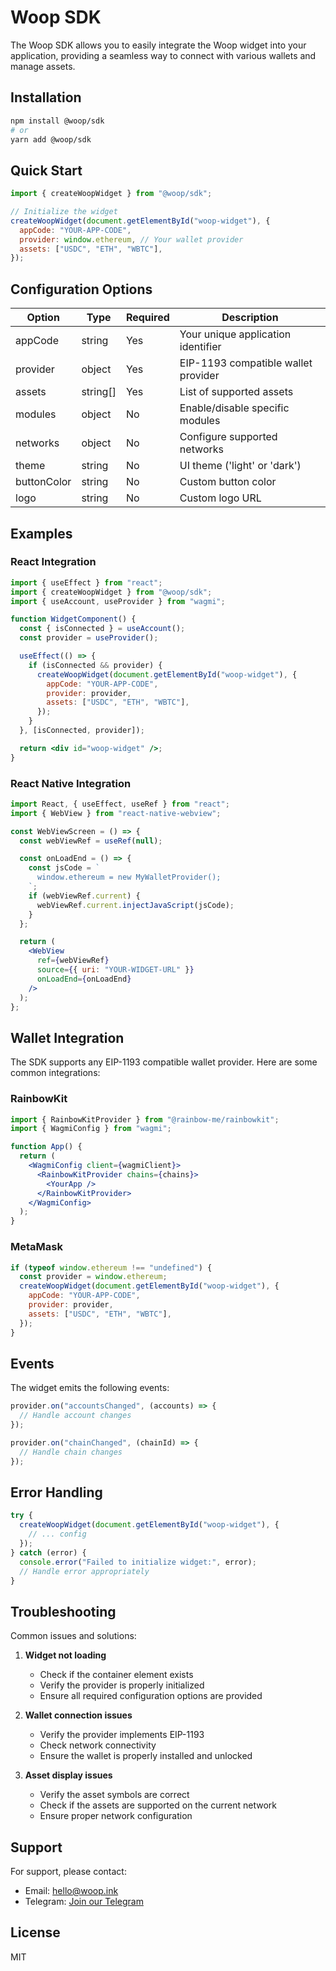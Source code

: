 # Woop SDK

The Woop SDK allows you to easily integrate the Woop widget into your application, providing a seamless way to connect with various wallets and manage assets.

## Installation

```bash
npm install @woop/sdk
# or
yarn add @woop/sdk
```

## Quick Start

```javascript
import { createWoopWidget } from "@woop/sdk";

// Initialize the widget
createWoopWidget(document.getElementById("woop-widget"), {
  appCode: "YOUR-APP-CODE",
  provider: window.ethereum, // Your wallet provider
  assets: ["USDC", "ETH", "WBTC"],
});
```

## Configuration Options

| Option      | Type     | Required | Description                         |
| ----------- | -------- | -------- | ----------------------------------- |
| appCode     | string   | Yes      | Your unique application identifier  |
| provider    | object   | Yes      | EIP-1193 compatible wallet provider |
| assets      | string[] | Yes      | List of supported assets            |
| modules     | object   | No       | Enable/disable specific modules     |
| networks    | object   | No       | Configure supported networks        |
| theme       | string   | No       | UI theme ('light' or 'dark')        |
| buttonColor | string   | No       | Custom button color                 |
| logo        | string   | No       | Custom logo URL                     |

## Examples

### React Integration

```jsx
import { useEffect } from "react";
import { createWoopWidget } from "@woop/sdk";
import { useAccount, useProvider } from "wagmi";

function WidgetComponent() {
  const { isConnected } = useAccount();
  const provider = useProvider();

  useEffect(() => {
    if (isConnected && provider) {
      createWoopWidget(document.getElementById("woop-widget"), {
        appCode: "YOUR-APP-CODE",
        provider: provider,
        assets: ["USDC", "ETH", "WBTC"],
      });
    }
  }, [isConnected, provider]);

  return <div id="woop-widget" />;
}
```

### React Native Integration

```jsx
import React, { useEffect, useRef } from "react";
import { WebView } from "react-native-webview";

const WebViewScreen = () => {
  const webViewRef = useRef(null);

  const onLoadEnd = () => {
    const jsCode = `
      window.ethereum = new MyWalletProvider();
    `;
    if (webViewRef.current) {
      webViewRef.current.injectJavaScript(jsCode);
    }
  };

  return (
    <WebView
      ref={webViewRef}
      source={{ uri: "YOUR-WIDGET-URL" }}
      onLoadEnd={onLoadEnd}
    />
  );
};
```

## Wallet Integration

The SDK supports any EIP-1193 compatible wallet provider. Here are some common integrations:

### RainbowKit

```jsx
import { RainbowKitProvider } from "@rainbow-me/rainbowkit";
import { WagmiConfig } from "wagmi";

function App() {
  return (
    <WagmiConfig client={wagmiClient}>
      <RainbowKitProvider chains={chains}>
        <YourApp />
      </RainbowKitProvider>
    </WagmiConfig>
  );
}
```

### MetaMask

```javascript
if (typeof window.ethereum !== "undefined") {
  const provider = window.ethereum;
  createWoopWidget(document.getElementById("woop-widget"), {
    appCode: "YOUR-APP-CODE",
    provider: provider,
    assets: ["USDC", "ETH", "WBTC"],
  });
}
```

## Events

The widget emits the following events:

```javascript
provider.on("accountsChanged", (accounts) => {
  // Handle account changes
});

provider.on("chainChanged", (chainId) => {
  // Handle chain changes
});
```

## Error Handling

```javascript
try {
  createWoopWidget(document.getElementById("woop-widget"), {
    // ... config
  });
} catch (error) {
  console.error("Failed to initialize widget:", error);
  // Handle error appropriately
}
```

## Troubleshooting

Common issues and solutions:

1. **Widget not loading**

   - Check if the container element exists
   - Verify the provider is properly initialized
   - Ensure all required configuration options are provided

2. **Wallet connection issues**

   - Verify the provider implements EIP-1193
   - Check network connectivity
   - Ensure the wallet is properly installed and unlocked

3. **Asset display issues**
   - Verify the asset symbols are correct
   - Check if the assets are supported on the current network
   - Ensure proper network configuration

## Support

For support, please contact:

- Email: hello@woop.ink
- Telegram: [Join our Telegram](https://t.me/woop_pay)

## License

MIT
